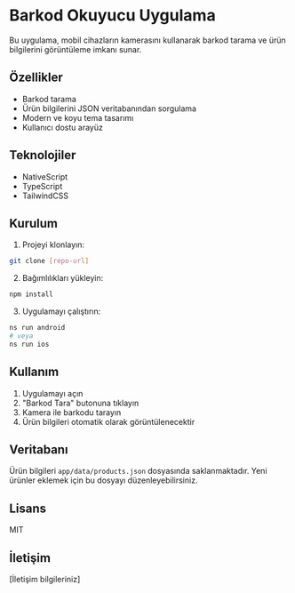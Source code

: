 # Barkod Okuyucu Uygulama

Bu uygulama, mobil cihazların kamerasını kullanarak barkod tarama ve ürün bilgilerini görüntüleme imkanı sunar.

## Özellikler

- Barkod tarama
- Ürün bilgilerini JSON veritabanından sorgulama
- Modern ve koyu tema tasarımı
- Kullanıcı dostu arayüz

## Teknolojiler

- NativeScript
- TypeScript
- TailwindCSS

## Kurulum

1. Projeyi klonlayın:
```bash
git clone [repo-url]
```

2. Bağımlılıkları yükleyin:
```bash
npm install
```

3. Uygulamayı çalıştırın:
```bash
ns run android
# veya
ns run ios
```

## Kullanım

1. Uygulamayı açın
2. "Barkod Tara" butonuna tıklayın
3. Kamera ile barkodu tarayın
4. Ürün bilgileri otomatik olarak görüntülenecektir

## Veritabanı

Ürün bilgileri `app/data/products.json` dosyasında saklanmaktadır. Yeni ürünler eklemek için bu dosyayı düzenleyebilirsiniz.

## Lisans

MIT

## İletişim

[İletişim bilgileriniz]